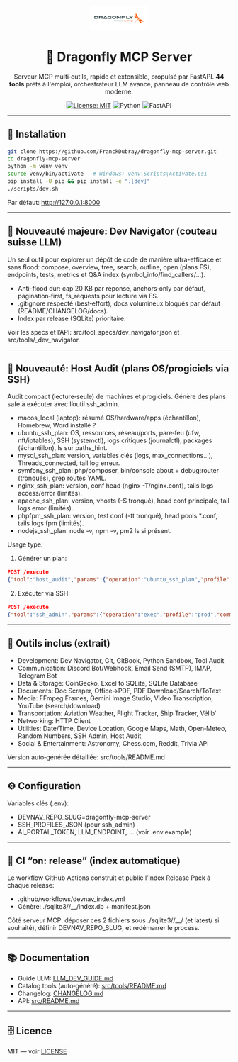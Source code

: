 <div align="center">

<img src="assets/LOGO_DRAGONFLY_HD.jpg" alt="Dragonfly logo" width="120" style="background:#ffffff; padding:6px; border-radius:8px;" />

# 🐉 Dragonfly MCP Server

Serveur MCP multi‑outils, rapide et extensible, propulsé par FastAPI. **44 tools** prêts à l'emploi, orchestrateur LLM avancé, panneau de contrôle web moderne.

[![License: MIT](./LICENSE)](./LICENSE)
![Python](https://img.shields.io/badge/Python-3.11%2B-3776AB)
![FastAPI](https://img.shields.io/badge/FastAPI-%F0%9F%9A%80-009688)

</div>

---

## 🚀 Installation

```bash
git clone https://github.com/FranckDubray/dragonfly-mcp-server.git
cd dragonfly-mcp-server
python -m venv venv
source venv/bin/activate   # Windows: venv\Scripts\Activate.ps1
pip install -U pip && pip install -e ".[dev]"
./scripts/dev.sh
```

Par défaut: http://127.0.0.1:8000

---

## 🧠 Nouveauté majeure: Dev Navigator (couteau suisse LLM)

Un seul outil pour explorer un dépôt de code de manière ultra-efficace et sans flood: compose, overview, tree, search, outline, open (plans FS), endpoints, tests, metrics et Q&A index (symbol_info/find_callers/...).

- Anti-flood dur: cap 20 KB par réponse, anchors‑only par défaut, pagination‑first, fs_requests pour lecture via FS.
- .gitignore respecté (best‑effort), docs volumineux bloqués par défaut (README/CHANGELOG/docs).
- Index par release (SQLite) prioritaire.

Voir les specs et l’API: src/tool_specs/dev_navigator.json et src/tools/_dev_navigator.

---

## 🧩 Nouveauté: Host Audit (plans OS/progiciels via SSH)

Audit compact (lecture‑seule) de machines et progiciels. Génère des plans safe à exécuter avec l’outil ssh_admin.

- macos_local (laptop): résumé OS/hardware/apps (échantillon), Homebrew, Word installé ?
- ubuntu_ssh_plan: OS, ressources, réseau/ports, pare‑feu (ufw, nft/iptables), SSH (systemctl), logs critiques (journalctl), packages (échantillon), ls sur paths_hint.
- mysql_ssh_plan: version, variables clés (logs, max_connections…), Threads_connected, tail log erreur.
- symfony_ssh_plan: php/composer, bin/console about + debug:router (tronqués), grep routes YAML.
- nginx_ssh_plan: version, conf head (nginx -T/nginx.conf), tails logs access/error (limités).
- apache_ssh_plan: version, vhosts (-S tronqué), head conf principale, tail logs error (limités).
- phpfpm_ssh_plan: version, test conf (-tt tronqué), head pools *.conf, tails logs fpm (limités).
- nodejs_ssh_plan: node -v, npm -v, pm2 ls si présent.

Usage type:
1) Générer un plan:
```json
POST /execute
{"tool":"host_audit","params":{"operation":"ubuntu_ssh_plan","profile":"prod","logs_lines":200,"paths_hint":["/var/www/app"]}}
```
2) Exécuter via SSH:
```json
POST /execute
{"tool":"ssh_admin","params":{"operation":"exec","profile":"prod","command":"<colle ici la commande du plan>"}}
```

---

## 🧰 Outils inclus (extrait)

- Development: Dev Navigator, Git, GitBook, Python Sandbox, Tool Audit
- Communication: Discord Bot/Webhook, Email Send (SMTP), IMAP, Telegram Bot
- Data & Storage: CoinGecko, Excel to SQLite, SQLite Database
- Documents: Doc Scraper, Office→PDF, PDF Download/Search/ToText
- Media: FFmpeg Frames, Gemini Image Studio, Video Transcription, YouTube (search/download)
- Transportation: Aviation Weather, Flight Tracker, Ship Tracker, Vélib'
- Networking: HTTP Client
- Utilities: Date/Time, Device Location, Google Maps, Math, Open‑Meteo, Random Numbers, SSH Admin, Host Audit
- Social & Entertainment: Astronomy, Chess.com, Reddit, Trivia API

Version auto‑générée détaillée: src/tools/README.md

---

## ⚙️ Configuration

Variables clés (.env):
- DEVNAV_REPO_SLUG=dragonfly-mcp-server
- SSH_PROFILES_JSON (pour ssh_admin)
- AI_PORTAL_TOKEN, LLM_ENDPOINT, … (voir .env.example)

---

## 🧪 CI “on: release” (index automatique)

Le workflow GitHub Actions construit et publie l’Index Release Pack à chaque release:
- .github/workflows/devnav_index.yml
- Génère: ./sqlite3/<slug>/<tag>__<sha>/index.db + manifest.json

Côté serveur MCP: déposer ces 2 fichiers sous ./sqlite3/<slug>/<tag>__<sha>/ (et latest/ si souhaité), définir DEVNAV_REPO_SLUG, et redémarrer le process.

---

## 📚 Documentation

- Guide LLM: [LLM_DEV_GUIDE.md](./LLM_DEV_GUIDE.md)
- Catalog tools (auto‑généré): [src/tools/README.md](./src/tools/README.md)
- Changelog: [CHANGELOG.md](./CHANGELOG.md)
- API: [src/README.md](./src/README.md)

---

## 🗄️ Licence

MIT — voir [LICENSE](./LICENSE)
